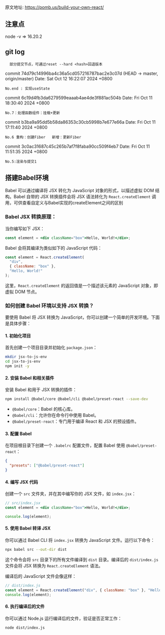 原文地址: https://pomb.us/build-your-own-react/

## 注意点
  node -v      =>    16.20.2

## git log
```
  部分提交节点，可通过reset --hard <hash>回退版本
```
commit 74d79c14996ba4c36a5cd057216787bac2e3c07d (HEAD -> master, origin/master)
Date:   Sat Oct 12 16:22:07 2024 +0800

    No.end : 实现useState

commit 6c19d4fb3da6279599eaaab4ae4de3f881ac504b
Date:   Fri Oct 11 18:30:40 2024 +0800

    No.7：处理函数组件：挂载+更新

commit b3ba9a95dd5b58da86353c30cb5998b7e677e66a
Date:   Fri Oct 11 17:11:40 2024 +0800

    No.6 重构：创建Fiber   新增：更新Fiber

commit 3c0ac31687c45c265b7af7f8faba90cc509f4eb7
Date:   Fri Oct 11 11:51:35 2024 +0800

    No.5:渲染与提交1

    
## 搭建Babel环境

  Babel 可以通过编译将 JSX 转化为 JavaScript 对象的形式，以描述虚拟 DOM 结构。Babel 自带的 JSX 转换插件会将 JSX 语法转化为 `React.createElement` 调用，可供查看自定义与Babel实现的createElement之间的区别

### Babel JSX 转换原理：

当你编写如下 JSX：

```jsx
const element = <div className="box">Hello, World!</div>;
```

Babel 会将其编译为类似如下的 JavaScript 代码：

```js
const element = React.createElement(
  "div",
  { className: "box" },
  "Hello, World!"
);
```

这里，`React.createElement` 的返回值是一个描述该元素的 JavaScript 对象，即虚拟 DOM 节点。

### 如何创建 Babel 环境以支持 JSX 转换？

要使用 Babel 将 JSX 转换为 JavaScript，你可以创建一个简单的开发环境。下面是具体步骤：

#### 1. 初始化项目

首先创建一个项目目录并初始化 `package.json`：

```bash
mkdir jsx-to-js-env
cd jsx-to-js-env
npm init -y
```

#### 2. 安装 Babel 和相关插件

安装 Babel 和用于 JSX 转换的插件：

```bash
npm install @babel/core @babel/cli @babel/preset-react --save-dev
```

- `@babel/core`：Babel 的核心库。
- `@babel/cli`：允许你在命令行中使用 Babel。
- `@babel/preset-react`：专门用于编译 React 和 JSX 的预设插件。

#### 3. 配置 Babel

在项目根目录下创建一个 `.babelrc` 配置文件，配置 Babel 使用 `@babel/preset-react`：

```json
{
  "presets": ["@babel/preset-react"]
}
```

#### 4. 编写 JSX 代码

创建一个 `src` 文件夹，并在其中编写你的 JSX 文件，如 `index.jsx`：

```jsx
// src/index.jsx
const element = <div className="box">Hello, World!</div>;

console.log(element);
```

#### 5. 使用 Babel 转译 JSX

你可以通过 Babel CLI 将 `index.jsx` 转换为 JavaScript 文件。运行以下命令：

```bash
npx babel src --out-dir dist
```

这个命令会将 `src` 目录下的所有文件编译到 `dist` 目录。编译后的 `dist/index.js` 文件会将 JSX 转换为 `React.createElement` 语法。

编译后的 JavaScript 文件会像这样：

```js
// dist/index.js
const element = React.createElement("div", { className: "box" }, "Hello, World!");
console.log(element);
```

#### 6. 执行编译后的文件

你可以通过 Node.js 运行编译后的文件，验证是否正常工作：

```bash
node dist/index.js
```

### 
